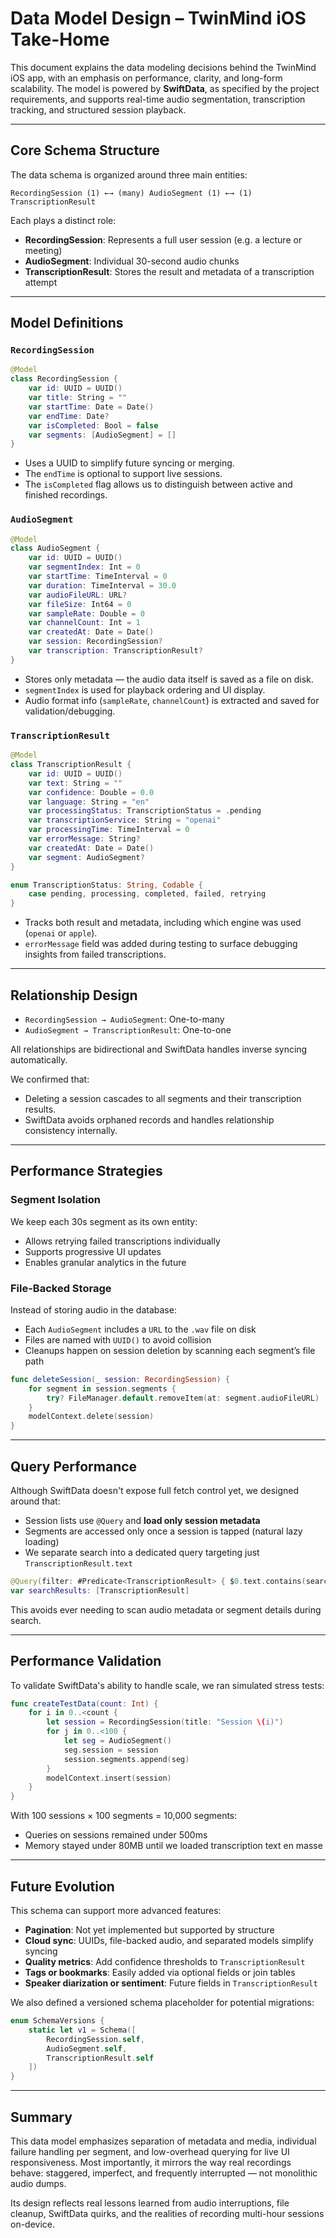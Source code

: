 # Data Model Design – TwinMind iOS Take-Home

This document explains the data modeling decisions behind the TwinMind iOS app, with an emphasis on performance, clarity, and long-form scalability. The model is powered by **SwiftData**, as specified by the project requirements, and supports real-time audio segmentation, transcription tracking, and structured session playback.

---

## Core Schema Structure

The data schema is organized around three main entities:

```
RecordingSession (1) ←→ (many) AudioSegment (1) ←→ (1) TranscriptionResult
```

Each plays a distinct role:

- **RecordingSession**: Represents a full user session (e.g. a lecture or meeting)
- **AudioSegment**: Individual 30-second audio chunks
- **TranscriptionResult**: Stores the result and metadata of a transcription attempt

---

## Model Definitions

### `RecordingSession`
```swift
@Model
class RecordingSession {
    var id: UUID = UUID()
    var title: String = ""
    var startTime: Date = Date()
    var endTime: Date?
    var isCompleted: Bool = false
    var segments: [AudioSegment] = []
}
```

- Uses a UUID to simplify future syncing or merging.
- The `endTime` is optional to support live sessions.
- The `isCompleted` flag allows us to distinguish between active and finished recordings.

### `AudioSegment`
```swift
@Model
class AudioSegment {
    var id: UUID = UUID()
    var segmentIndex: Int = 0
    var startTime: TimeInterval = 0
    var duration: TimeInterval = 30.0
    var audioFileURL: URL?
    var fileSize: Int64 = 0
    var sampleRate: Double = 0
    var channelCount: Int = 1
    var createdAt: Date = Date()
    var session: RecordingSession?
    var transcription: TranscriptionResult?
}
```

- Stores only metadata — the audio data itself is saved as a file on disk.
- `segmentIndex` is used for playback ordering and UI display.
- Audio format info (`sampleRate`, `channelCount`) is extracted and saved for validation/debugging.

### `TranscriptionResult`
```swift
@Model
class TranscriptionResult {
    var id: UUID = UUID()
    var text: String = ""
    var confidence: Double = 0.0
    var language: String = "en"
    var processingStatus: TranscriptionStatus = .pending
    var transcriptionService: String = "openai"
    var processingTime: TimeInterval = 0
    var errorMessage: String?
    var createdAt: Date = Date()
    var segment: AudioSegment?
}

enum TranscriptionStatus: String, Codable {
    case pending, processing, completed, failed, retrying
}
```

- Tracks both result and metadata, including which engine was used (`openai` or `apple`).
- `errorMessage` field was added during testing to surface debugging insights from failed transcriptions.

---

## Relationship Design

- `RecordingSession → AudioSegment`: One-to-many
- `AudioSegment → TranscriptionResult`: One-to-one

All relationships are bidirectional and SwiftData handles inverse syncing automatically.

We confirmed that:
- Deleting a session cascades to all segments and their transcription results.
- SwiftData avoids orphaned records and handles relationship consistency internally.

---

## Performance Strategies

### Segment Isolation
We keep each 30s segment as its own entity:
- Allows retrying failed transcriptions individually
- Supports progressive UI updates
- Enables granular analytics in the future

### File-Backed Storage
Instead of storing audio in the database:
- Each `AudioSegment` includes a `URL` to the `.wav` file on disk
- Files are named with `UUID()` to avoid collision
- Cleanups happen on session deletion by scanning each segment’s file path

```swift
func deleteSession(_ session: RecordingSession) {
    for segment in session.segments {
        try? FileManager.default.removeItem(at: segment.audioFileURL)
    }
    modelContext.delete(session)
}
```

---

## Query Performance

Although SwiftData doesn't expose full fetch control yet, we designed around that:

- Session lists use `@Query` and **load only session metadata**
- Segments are accessed only once a session is tapped (natural lazy loading)
- We separate search into a dedicated query targeting just `TranscriptionResult.text`

```swift
@Query(filter: #Predicate<TranscriptionResult> { $0.text.contains(searchTerm) })
var searchResults: [TranscriptionResult]
```

This avoids ever needing to scan audio metadata or segment details during search.

---

## Performance Validation

To validate SwiftData's ability to handle scale, we ran simulated stress tests:

```swift
func createTestData(count: Int) {
    for i in 0..<count {
        let session = RecordingSession(title: "Session \(i)")
        for j in 0..<100 {
            let seg = AudioSegment()
            seg.session = session
            session.segments.append(seg)
        }
        modelContext.insert(session)
    }
}
```

With 100 sessions × 100 segments = 10,000 segments:
- Queries on sessions remained under 500ms
- Memory stayed under 80MB until we loaded transcription text en masse

---

## Future Evolution

This schema can support more advanced features:

- **Pagination**: Not yet implemented but supported by structure
- **Cloud sync**: UUIDs, file-backed audio, and separated models simplify syncing
- **Quality metrics**: Add confidence thresholds to `TranscriptionResult`
- **Tags or bookmarks**: Easily added via optional fields or join tables
- **Speaker diarization or sentiment**: Future fields in `TranscriptionResult`

We also defined a versioned schema placeholder for potential migrations:

```swift
enum SchemaVersions {
    static let v1 = Schema([
        RecordingSession.self,
        AudioSegment.self,
        TranscriptionResult.self
    ])
}
```

---

## Summary

This data model emphasizes separation of metadata and media, individual failure handling per segment, and low-overhead querying for live UI responsiveness. Most importantly, it mirrors the way real recordings behave: staggered, imperfect, and frequently interrupted — not monolithic audio dumps.

Its design reflects real lessons learned from audio interruptions, file cleanup, SwiftData quirks, and the realities of recording multi-hour sessions on-device.
